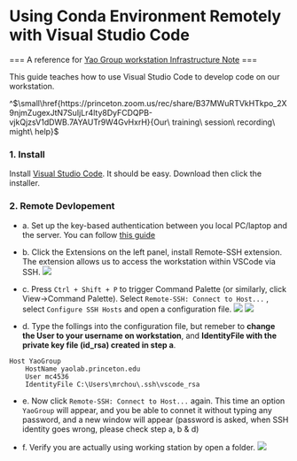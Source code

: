 # Using Conda Environment Remotely with Visual Studio Code
=== A reference for [Yao Group workstation Infrastructure Note](https://hackmd.io/dd8wi827SpCLAe8p2Ype6w) ===

This guide teaches how to use Visual Studio Code to develop code on our workstation.

^$\small\href{https://princeton.zoom.us/rec/share/B37MWuRTVkHTkpo_2X9njmZugexJtN7SuIjLr4lty8DyFCDQPB-vjkQjzsV1dDWB.7AYAUTr9W4GvHxrH}{Our\ training\ session\  recording\ might\ help}$

### 1. Install

Install [Visual Studio Code](https://code.visualstudio.com/). It should be easy. Download then click the installer.

### 2. Remote Devlopement
* a. Set up the key-based authentication between you local PC/laptop and the server. You can follow [this guide](https://hackmd.io/9iVBJfITQwy8tIz9ubgorw?view#Tutorial-and-tips-for-SSH-login)

* b. Click the Extensions on the left panel, install Remote-SSH extension. The extension allows us to access the workstation within VSCode via SSH. ![](https://i.imgur.com/a1CnKAh.png)

* c. Press `Ctrl + Shift + P` to trigger Command Palette (or similarly, click View->Command Palette). Select `Remote-SSH: Connect to Host...` , select `Configure SSH Hosts` and open a configuration file. 
![](https://i.imgur.com/IjFvPo2.png) 
![](https://i.imgur.com/IAn8UrJ.png)

* d. Type the follings into the configuration file, but remeber to **change the User to your username on workstation**, and **IdentityFile with the private key file (id_rsa) created in step a**.
```
Host YaoGroup
    HostName yaolab.princeton.edu
    User mc4536
    IdentityFile C:\Users\mrchou\.ssh\vscode_rsa
```

* e. Now click `Remote-SSH: Connect to Host...` again. This time an option `YaoGroup` will appear, and you be able to connet it without typing any password, and a new window will appear (password is asked, when SSH identity goes wrong, please check step a, b & d)

* f. Verify you are actually using working station by open a folder.
![](https://i.imgur.com/0r6YrPK.png)
